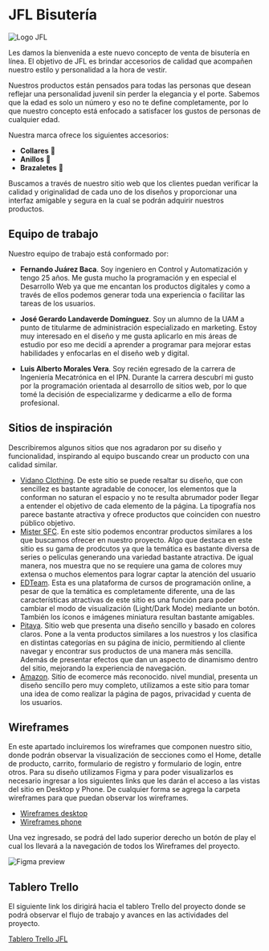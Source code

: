 # JFL Bisutería 

![Logo JFL](https://i.postimg.cc/3NGwDL5F/IMG-20210724-WA0003.jpg)

Les damos la bienvenida a este nuevo concepto de venta de bisutería en línea.
El objetivo de JFL es brindar accesorios de calidad que acompañen nuestro estilo y personalidad a la hora de vestir.

Nuestros productos están pensados para todas las personas que desean reflejar una personalidad juvenil sin perder la elegancia y el porte. Sabemos que la edad es solo un número y eso no te define completamente, por lo que nuestro concepto está enfocado a satisfacer los gustos de personas de cualquier edad.

Nuestra marca ofrece los siguientes accesorios:

- **Collares** 📿
- **Anillos** 💍
- **Brazaletes** 💎

Buscamos a través de nuestro sitio web que los clientes puedan verificar la calidad y originalidad de cada uno de los diseños y proporcionar una interfaz amigable y segura en la cual se podrán adquirir nuestros productos.

## Equipo de trabajo
Nuestro equipo de trabajo está conformado por:

- **Fernando Juárez Baca**. Soy ingeniero en Control y Automatización y tengo 25 años. Me gusta mucho la programación y en especial el Desarrollo Web ya que me encantan los productos digitales y como a través de ellos podemos generar toda una experiencia o facilitar las tareas de los usuarios.

- **José Gerardo Landaverde Domínguez**. Soy un alumno de la UAM a punto de titularme de administración especializado en marketing. Estoy muy interesado en el diseño y me gusta aplicarlo en mis áreas de estudio por eso me decidí a aprender a programar para mejorar estas habilidades y enfocarlas en el diseño web y digital.

- **Luis Alberto Morales Vera**. Soy recién egresado de la carrera de Ingeniería Mecatrónica en el IPN. Durante la carrera descubrí mi gusto por la programación orientada al desarrollo de sitios web, por lo que tomé la decisión de especializarme y dedicarme a ello de forma profesional. 

## Sitios de inspiración
Describiremos algunos sitios que nos agradaron por su diseño y funcionalidad, inspirando al equipo buscando crear un producto con una calidad similar.

- [Vidano Clothing](https://vidano.mx/ "Vidano"). De este sitio se puede resaltar su diseño, que con sencillez es bastante agradable de conocer, los elementos que la conforman no saturan el espacio y no te resulta abrumador poder llegar a entender el objetivo de cada elemento de la página. La tipografía nos parece bastante atractiva y ofrece productos que coinciden con nuestro público objetivo.
- [Mister SFC](https://mrsfc.com/ "Mister SFC"). En este sitio podemos encontrar productos similares a los que buscamos ofrecer en nuestro proyecto. Algo que destaca en este sitio es su gama de prodcutos ya que la temática es bastante diversa de series o películas generando una variedad bastante atractiva. De igual manera, nos muestra que no se requiere una gama de colores muy extensa o muchos elementos para lograr captar la atención del usuario
- [EDTeam](http://https://ed.team/ "EDTeam"). Esta es una plataforma de cursos de programación online, a pesar de que la temática es completamente diferente, una de las características atractivas de este sitio es una función para poder cambiar el modo de visualización (Light/Dark Mode) mediante un botón. También los íconos e imágenes miniatura resultan bastante amigables.
- [Pitaya](https://www.pitayajoyeria.com/ "Pitaya"). Sitio web que presenta una diseño sencillo y basado en colores claros. Pone a la venta productos similares a los nuestros y los clasifica en distintas categorías en su página de inicio, permitiendo al cliente navegar y encontrar sus productos de una manera más sencilla. Además de presentar efectos que dan un aspecto de dinamismo dentro del sitio, mejorando la experiencia de navegación.
- [Amazon](https://www.amazon.com.mx/ "Amazon"). Sitio de ecomerce más reconocido. nivel mundial, presenta un diseño sencillo pero muy completo, utilizamos a este sitio para tomar una idea de como realizar la página de pagos, privacidad y cuenta de los usuarios.

## Wireframes
En este apartado incluiremos los wireframes que componen nuestro sitio, donde podrán observar la visualización de secciones como el Home, detalle de producto, carrito, formulario de registro y formulario de login, entre otros.
Para su diseño utilizamos Figma y para poder visualizarlos es necesario ingresar a los siguientes links que les darán el acceso a las vistas del sitio en Desktop y Phone.
De cualquier forma se agrega la carpeta wireframes para que puedan observar los wireframes.

- [Wireframes desktop](https://www.figma.com/proto/oMO7eApDWyrl1qqh0NkrtA/JFL-Bisuteria?node-id=7%3A3&scaling=min-zoom&page-id=0%3A1&starting-point-node-id=163%3A5459&show-proto-sidebar=1)
-  [Wireframes phone](https://www.figma.com/proto/oMO7eApDWyrl1qqh0NkrtA/JFL-Bisuteria?node-id=165%3A1575&scaling=scale-down&page-id=6%3A2&starting-point-node-id=165%3A1575&show-proto-sidebar=1)

Una vez ingresado, se podrá del lado superior derecho un botón de play el cual los llevará a la navegación de todos los Wireframes del proyecto.

![Figma preview](https://i.postimg.cc/rFsX8gX7/figma.jpg)

## Tablero Trello
El siguiente link los dirigirá hacia el tablero Trello del proyecto donde se podrá observar el flujo de trabajo y avances en las actividades del proyecto.

[Tablero Trello JFL](http://https://trello.com/b/pX7P5e56/equipo-6-dh "Tablero Trello JFL")